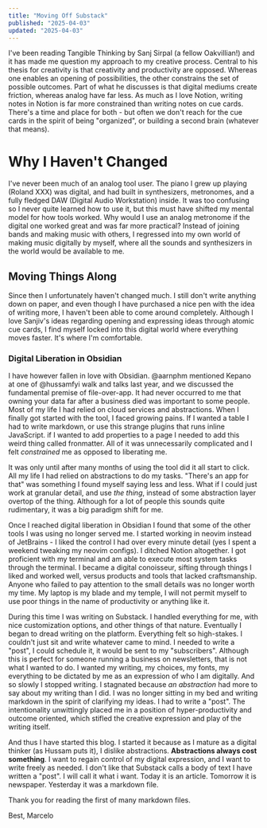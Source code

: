 ```yaml
---
title: "Moving Off Substack"
published: "2025-04-03"
updated: "2025-04-03"
---
```

I've been reading Tangible Thinking by Sanj Sirpal (a fellow Oakvillian!) and it has made me question my approach to my creative process. Central to his thesis for creativity is that creativity and productivity are opposed. Whereas one enables an opening of possibilities, the other constrains the set of possible outcomes. Part of what he discusses is that digital mediums create friction, whereas analog have far less. As much as I love Notion, writing notes in Notion is far more constrained than writing notes on cue cards. There's a time and place for both - but often we don't reach for the cue cards in the spirit of being "organized", or building a second brain (whatever that means).

# Why I Haven't Changed

I've never been much of an analog tool user. The piano I grew up playing (Roland XXX) was digital, and had built in synthesizers, metronomes, and a fully fledged DAW (Digital Audio Workstation) inside. It was too confusing so I never quite learned how to use it, but this must have shifted my mental model for how tools worked. Why would I use an analog metronome if the digital one worked great and was far more practical? Instead of joining bands and making music with others, I regressed into my own world of making music digitally by myself, where all the sounds and synthesizers in the world would be available to me.

## Moving Things Along

Since then I unfortunately haven't changed much. I still don't write anything down on paper, and even though I have purchased a nice pen with the idea of writing more, I haven't been able to come around completely. Although I love Sanjiv's ideas regarding opening and expressing ideas through atomic cue cards, I find myself locked into this digital world where everything moves faster. It's where I'm comfortable.

### Digital Liberation in Obsidian

I have however fallen in love with Obsidian. @aarnphm mentioned Kepano at one of @hussamfyi walk and talks last year, and we discussed the fundamental premise of file-over-app. It had never occurred to me that owning your data far after a business died was important to some people. Most of my life I had relied on cloud services and abstractions. When I finally got started with the tool, I faced growing pains. If I wanted a table I had to write markdown, or use this strange plugins that runs inline JavaScript. if I wanted to add properties to a page I needed to add this weird thing called fronmatter. All of it was unnecessarily complicated and I felt *constrained* me as opposed to liberating me. 

It was only until after many months of using the tool did it all start to click. All my life I had relied on abstractions to do my tasks. "There's an app for that" was something I found myself saying less and less. What if I could just work at granular detail, and use *the thing*, instead of some abstraction layer overtop of the thing. Although for a lot of people this sounds quite rudimentary, it was a big paradigm shift for me.

Once I reached digital liberation in Obsidian I found that some of the other tools I was using no longer served me. I started working in neovim instead of JetBrains - I liked the control I had over every minute detail (yes I spent a weekend tweaking my neovim configs). I ditched Notion altogether. I got proficient with my terminal and am able to execute most system tasks through the terminal. I became a digital conoisseur, sifting through things I liked and worked well, versus products and tools that lacked craftsmanship. Anyone who failed to pay attention to the small details was no longer worth my time. My laptop is my blade and my temple, I will not permit myself to use poor things in the name of productivity or anything like it.

During this time I was writing on Substack. I handled everything for me, with nice customization options, and other things of that nature. Eventually I began to dread writing on the platform. Everything felt so high-stakes. I couldn't just sit and write whatever came to mind. I needed to write a "post", I could schedule it, it would be sent to my "subscribers". Although this is perfect for someone running a business on newsletters, that is not what I wanted to do. I wanted my writing, my choices, my fonts, my everything to be dictated by me as an expression of who I am digitally. And so slowly I stopped writing. I stagnated because *an abstraction* had more to say about my writing than I did. I was no longer sitting in my bed and writing markdown in the spirit of clarifying my ideas. I had to write a "post". The intentionality unwittingly placed me in a position of hyper-productivity and outcome oriented, which stifled the creative expression and play of the writing itself.

And thus I have started this blog. I started it because as I mature as a digital thinker (as Hussam puts it), I dislike abstractions. **Abstractions always cost something**. I want to regain control of my digital expression, and I want to write freely as needed. I don't like that Substack calls a body of text I have written a "post". I will call it what i want. Today it is an article. Tomorrow it is newspaper. Yesterday it was a markdown file.

Thank you for reading the first of many markdown files. 

Best,
Marcelo
